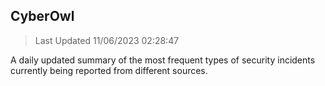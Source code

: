 ## CyberOwl 
> Last Updated 11/06/2023 02:28:47 


A daily updated summary of the most frequent types of security incidents currently being reported from different sources.

